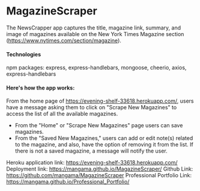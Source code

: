 # MagazineScraper
The NewsCrapper app captures the title, magazine link, summary, and image of magazines available on the New York Times Magazine section (https://www.nytimes.com/section/magazine).

#### Technologies
npm packages: express, express-handlebars, mongoose, cheerio, axios, express-handlebars


#### Here's how the app works: 
From the home page of https://evening-shelf-33618.herokuapp.com/, users have a message asking them to click on "Scrape New Magazines" to access the list of all the available magazines.
- From the "Home" or "Scrape New Magazines" page users can save magazines.
- From the "Saved New Magazines," users can add or edit note(s) related to the magazine, and also, have the option of removing it from the list. If there is not a saved magazine, a message will notify the user.




Heroku application link: https://evening-shelf-33618.herokuapp.com/
Deployment link: https://mangama.github.io/MagazineScraper/
Github Link: https://github.com/mangama/MagazineScraper
Professional Portfolio Link: https://mangama.github.io/Professional_Portfolio/